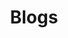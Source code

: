 ---
title: "Blogs"
description: "Useful resources to learn more about Eclipse IoT"
icon: "file-text"
layout: "resources-sub-section"
weight: 5
---